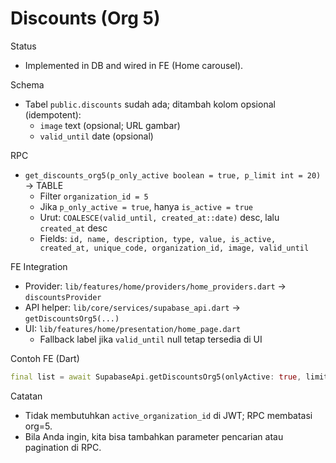 # Discounts (Org 5)

Status
- Implemented in DB and wired in FE (Home carousel).

Schema
- Tabel `public.discounts` sudah ada; ditambah kolom opsional (idempotent):
  - `image` text (opsional; URL gambar)
  - `valid_until` date (opsional)

RPC
- `get_discounts_org5(p_only_active boolean = true, p_limit int = 20)` → TABLE
  - Filter `organization_id = 5`
  - Jika `p_only_active = true`, hanya `is_active = true`
  - Urut: `COALESCE(valid_until, created_at::date)` desc, lalu `created_at` desc
  - Fields: `id, name, description, type, value, is_active, created_at, unique_code, organization_id, image, valid_until`

FE Integration
- Provider: `lib/features/home/providers/home_providers.dart` → `discountsProvider`
- API helper: `lib/core/services/supabase_api.dart` → `getDiscountsOrg5(...)`
- UI: `lib/features/home/presentation/home_page.dart`
  - Fallback label jika `valid_until` null tetap tersedia di UI

Contoh FE (Dart)
```dart
final list = await SupabaseApi.getDiscountsOrg5(onlyActive: true, limit: 20);
```

Catatan
- Tidak membutuhkan `active_organization_id` di JWT; RPC membatasi org=5.
- Bila Anda ingin, kita bisa tambahkan parameter pencarian atau pagination di RPC.
